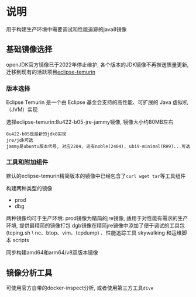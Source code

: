 # 说明

用于构建生产环境中需要调试和性能追踪的java8镜像

## 基础镜像选择

openJDK官方镜像已于2022年停止维护, 各个版本的JDK镜像不再推送质量更新, 迁移到现有的活跃项目[eclipse-temurin](https://hub.docker.com/_/eclipse-temurin/)

### 版本选择

Eclipse Temurin 是一个由 Eclipse 基金会支持的高性能、可扩展的 Java 虚拟机（JVM）实现

选择eclipse-temurin:8u422-b05-jre-jammy镜像, 镜像大小约80MB左右

```plaintext
8u422-b05是最新的jdk8实现
jre/jdk可选
jammy是ubuntu版本代号, 对应2204, 还有noble(2404), ubi9-minimal(RH9)...可选
```

### 工具和附加组件

默认的eclipse-temurin精简版本的镜像中已经包含了`curl wget tar`等工具组件

构建两种类型的镜像

* prod
* dbg

两种镜像均可于生产环境:
prod镜像为精简的jre镜像, 适用于对性能有需求的生产环境, 提供最精简的镜像打包
dgb镜像在精简jre镜像中添加了便于调试的工具包 (tcping.sh \ nc、btop、vim、tcpdump) 、性能追踪工具 skywalking 和运维脚本 scripts

同步构建amd64和arm64/v8双版本镜像

## 镜像分析工具

可使用官方自带的docker-inspect分析, 或者使用第三方工具`dive`
